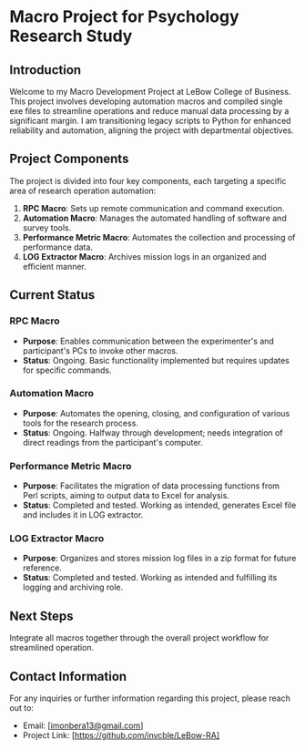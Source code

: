 # Macro Project for Psychology Research Study

## Introduction

Welcome to my Macro Development Project at LeBow College of Business. This project involves developing automation macros and compiled single exe files to streamline operations and reduce manual data processing by a significant margin. I am transitioning legacy scripts to Python for enhanced reliability and automation, aligning the project with departmental objectives.

## Project Components

The project is divided into four key components, each targeting a specific area of research operation automation:

1. **RPC Macro**: Sets up remote communication and command execution.
2. **Automation Macro**: Manages the automated handling of software and survey tools.
3. **Performance Metric Macro**: Automates the collection and processing of performance data.
4. **LOG Extractor Macro**: Archives mission logs in an organized and efficient manner.

## Current Status

### RPC Macro

- **Purpose**: Enables communication between the experimenter's and participant's PCs to invoke other macros.
- **Status**: Ongoing. Basic functionality implemented but requires updates for specific commands.

### Automation Macro

- **Purpose**: Automates the opening, closing, and configuration of various tools for the research process.
- **Status**: Ongoing. Halfway through development; needs integration of direct readings from the participant's computer.

### Performance Metric Macro

- **Purpose**: Facilitates the migration of data processing functions from Perl scripts, aiming to output data to Excel for analysis.
- **Status**: Completed and tested. Working as intended, generates Excel file and includes it in LOG extractor.

### LOG Extractor Macro

- **Purpose**: Organizes and stores mission log files in a zip format for future reference.
- **Status**: Completed and tested. Working as intended and fulfilling its logging and archiving role.

## Next Steps

Integrate all macros together through the overall project workflow for streamlined operation.

## Contact Information

For any inquiries or further information regarding this project, please reach out to:

- Email: [imonbera13@gmail.com]
- Project Link: [https://github.com/invcble/LeBow-RA]
